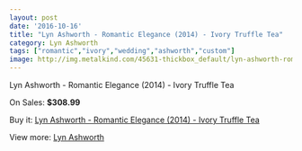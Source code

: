 ```yaml
---
layout: post
date: '2016-10-16'
title: "Lyn Ashworth - Romantic Elegance (2014) - Ivory Truffle Tea"
category: Lyn Ashworth
tags: ["romantic","ivory","wedding","ashworth","custom"]
image: http://img.metalkind.com/45631-thickbox_default/lyn-ashworth-romantic-elegance-2014-ivory-truffle-tea.jpg
---
```

Lyn Ashworth - Romantic Elegance (2014) - Ivory Truffle Tea

On Sales: **$308.99**
<a href="https://www.metalkind.com/en/lyn-ashworth/13185-lyn-ashworth-romantic-elegance-2014-ivory-truffle-tea.html"><amp-img layout="responsive" width="600" height="600" src="//img.metalkind.com/45631-thickbox_default/lyn-ashworth-romantic-elegance-2014-ivory-truffle-tea.jpg" alt="Lyn Ashworth - Romantic Elegance (2014) - Ivory Truffle Tea 0" /></a>

Buy it: [Lyn Ashworth - Romantic Elegance (2014) - Ivory Truffle Tea](https://www.metalkind.com/en/lyn-ashworth/13185-lyn-ashworth-romantic-elegance-2014-ivory-truffle-tea.html "Lyn Ashworth - Romantic Elegance (2014) - Ivory Truffle Tea")

View more: [Lyn Ashworth](https://www.metalkind.com/en/154-lyn-ashworth "Lyn Ashworth")